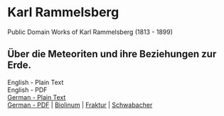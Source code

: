 # Karl Rammelsberg

Public Domain Works of Karl Rammelsberg (1813 - 1899)

## Über die Meteoriten und ihre Beziehungen zur Erde.

English - Plain Text  
English - PDF  
[German - Plain Text](uber-die-meteoriten/full-text-german.md)  
[German - PDF](https://cdn.solaranamnesis.com/KarlRammelsberg/.pdf) | [Biolinum](https://cdn.solaranamnesis.com/KarlRammelsberg/.pdf) | [Fraktur](https://cdn.solaranamnesis.com/KarlRammelsberg/.pdf) | [Schwabacher](https://cdn.solaranamnesis.com/KarlRammelsberg/.pdf)  

